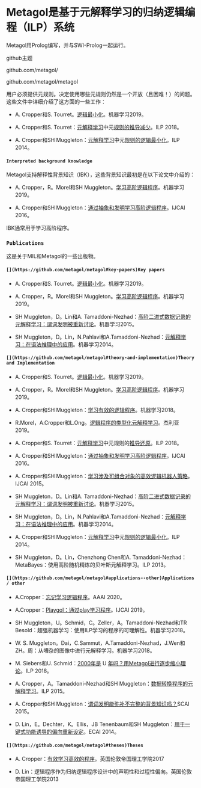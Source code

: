 # Metagol是基于元解释学习的归纳逻辑编程（ILP）系统
Metagol用Prolog编写，并与SWI-Prolog一起运行。



github主题


github.com/metagol/


github.com/metagol/metagol



用户必须提供元规则。决定使用哪些元规则仍然是一个开放（且困难！）的问题。这些文件中详细介绍了这方面的一些工作：

-   A. Cropper和S. Tourret。[逻辑最小化](http://andrewcropper.com/pubs/mlj19-reduce.pdf)。机器学习2019。
    
-   A. Cropper和S. Tourret：[元解释学习](http://andrewcropper.com/pubs/ilp18-dreduce.pdf)中元[规则的推导减少](http://andrewcropper.com/pubs/ilp18-dreduce.pdf)。ILP 2018。
    
-   A. Cropper和SH Muggleton：[元解释学习](http://andrewcropper.com/pubs/ilp14-minmeta.pdf)中元[规则的逻辑最小化](http://andrewcropper.com/pubs/ilp14-minmeta.pdf)。ILP 2014。





#### `Interpreted background knowledge`

Metagol支持解释性背景知识（IBK），这些背景知识最初是在以下论文中介绍的：

-   A. Cropper，R。Morel和SH Muggleton。[学习高阶逻辑程序](http://andrewcropper.com/pubs/mlj19-metaho.pdf)。机器学习2019。
    
-   A. Cropper和SH Muggleton：[通过抽象和发明学习高阶逻辑程序](http://andrewcropper.com/pubs/ijcai16-metafunc.pdf)。IJCAI 2016。
    

IBK通常用于学习高阶程序。







### `Publications`

这是关于MIL和Metagol的一些出版物。

#### `[](https://github.com/metagol/metagol#key-papers)Key papers`

-   A. Cropper和S. Tourret。[逻辑最小化](http://andrewcropper.com/pubs/mlj19-reduce.pdf)。机器学习2019。
    
-   A. Cropper，R。Morel和SH Muggleton。[学习高阶逻辑程序](http://andrewcropper.com/pubs/mlj19-metaho.pdf)。机器学习2019。
    
-   SH Muggleton，D。Lin和A. Tamaddoni-Nezhad：[高阶二进式数据记录的元解释学习：谓词发明被重新讨论](https://link.springer.com/article/10.1007/s10994-014-5471-y)。机器学习2015。
    
-   SH Muggleton，D。Lin，N.Pahlavi和A.Tamaddoni-Nezhad：[元解释学习：在语法推理中的应用](https://link.springer.com/article/10.1007/s10994-013-5358-3)。机器学习2014。
    

#### `[](https://github.com/metagol/metagol#theory-and-implementation)Theory and Implementation`

-   A. Cropper和S. Tourret。[逻辑最小化](http://andrewcropper.com/pubs/mlj19-reduce.pdf)。机器学习2019。
    
-   A. Cropper，R。Morel和SH Muggleton。[学习高阶逻辑程序](http://andrewcropper.com/pubs/mlj19-metaho.pdf)。机器学习2019。
    
-   A. Cropper和SH Muggleton：[学习有效的逻辑程序](http://andrewcropper.com/pubs/mlj18-metaopt.pdf)。机器学习2018。
    
-   R.Morel，A.Cropper和L.Ong。[逻辑程序的类型化元解释学习](http://andrewcropper.com/pubs/jelia19-typed.pdf)。杰利亚2019。
    
-   A. Cropper和S. Tourret：[元解释学习](http://andrewcropper.com/pubs/ilp18-dreduce.pdf)中元规则的[推导还原](http://andrewcropper.com/pubs/ilp18-dreduce.pdf)。ILP 2018。
    
-   A. Cropper和SH Muggleton：[通过抽象和发明学习高阶逻辑程序](http://andrewcropper.com/pubs/ijcai16-metafunc.pdf)。IJCAI 2016。
    
-   A. Cropper和SH Muggleton：[学习涉及可组合对象的高效逻辑机器人策略](http://andrewcropper.com/pubs/ijcai15-metagolo.pdf)。IJCAI 2015。
    
-   SH Muggleton，D。Lin和A. Tamaddoni-Nezhad：[高阶二进式数据记录的元解释学习：谓词发明被重新讨论](https://link.springer.com/article/10.1007/s10994-014-5471-y)。机器学习2015。
    
-   SH Muggleton，D。Lin，N.Pahlavi和A.Tamaddoni-Nezhad：[元解释学习：在语法推理中的应用](https://link.springer.com/article/10.1007/s10994-013-5358-3)。机器学习2014。
    
-   A. Cropper和SH Muggleton：[元解释学习](http://andrewcropper.com/pubs/ilp14-minmeta.pdf)中元[规则的逻辑最小化](http://andrewcropper.com/pubs/ilp14-minmeta.pdf)。ILP 2014。
    
-   SH Muggleton，D。Lin，Chenzhong Chen和A. Tamaddoni-Nezhad：MetaBayes：使用高阶随机精炼的贝叶斯元解释学习。ILP 2013。
    

#### `[](https://github.com/metagol/metagol#applications--other)Applications / other`

-   A.Cropper：[忘记学习逻辑程序](http://andrewcropper.com/pubs/aaai20-forgetgol.pdf)。AAAI 2020。
    
-   A.Cropper：[Playgol：通过play学习程序](http://andrewcropper.com/pubs/ijcai19-playgol.pdf)。IJCAI 2019。
    
-   SH Muggleton，U。Schmid，C。Zeller，A。Tamaddoni-Nezhad和TR Besold：超强机器学习：使用ILP学习的程序的可理解性。机器学习2018。
    
-   W. S. Muggleton。Dai，C.Sammut，A.Tamaddoni-Nezhad，J.Wen和ZH。周：从嘈杂的图像中进行元解释学习。机器学习2018。
    
-   M. Siebers和U. Schmid：[2000年是](https://link.springer.com/chapter/10.1007/978-3-319-99960-9_9) U [年吗？](https://link.springer.com/chapter/10.1007/978-3-319-99960-9_9)[用Metagol进行逐步缩小理论](https://link.springer.com/chapter/10.1007/978-3-319-99960-9_9)。ILP 2018。
    
-   A. Cropper，A。Tamaddoni-Nezhad和SH Muggleton：[数据转换程序的元解释学习](http://andrewcropper.com/pubs/ilp15-datacurate.pdf)。ILP 2015。
    
-   A. Cropper和SH Muggleton：[谓词发明能弥补不完整的背景知识吗？](http://andrewcropper.com/pubs/scai15-incomplete.pdf)SCAI 2015。
    
-   D. Lin，E。Dechter，K。Ellis，JB Tenenbaum和SH Muggleton：[用于一键式功能诱导的偏向重新设定](https://www.doc.ic.ac.uk/~shm/Papers/ECAI-546.pdf)。ECAI 2014。
    

#### `[](https://github.com/metagol/metagol#theses)Theses`

-   A. Cropper：[有效学习高效的程序](http://andrewcropper.com/pubs/phd-thesis.pdf)。英国伦敦帝国理工学院2017
    
-   D. Lin：逻辑程序作为归纳逻辑程序设计中的声明性和过程性偏向。英国伦敦帝国理工学院2013





































































































































